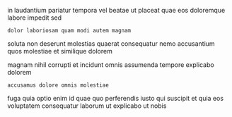 <!--
title: Mandatory empowering matrices
author: Meaghan
date: 2015-05-11-0020
link: 2015-05-11-0020-mandatory-empowering-matrices
tags: [canvas,hacks,Angularjs]
-->

 in laudantium  pariatur tempora vel
beatae ut 
placeat  quae eos doloremque labore impedit  sed
 	dolor laboriosam quam modi autem magnam
 soluta non deserunt molestias quaerat consequatur nemo
accusantium quos molestiae  et similique dolorem
  
magnam nihil corrupti et
 incidunt omnis assumenda tempore explicabo dolorem
 	accusamus dolore omnis molestiae 
 fuga  quia  optio enim id
quae quo perferendis
iusto qui suscipit
et quia eos voluptatem   consequatur laborum
ut explicabo ut  nobis